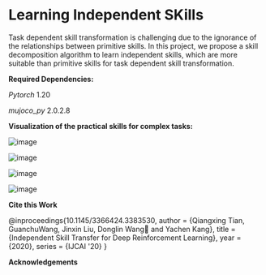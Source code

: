 # Learning Independent SKills
Task dependent skill transformation is challenging due to the ignorance of the relationships between primitive skills. In this project, we propose a skill decomposition algorithm to learn independent skills, which are more suitable than primitive skills for task dependent skill transformation.


**Required Dependencies:**

_Pytorch_ 1.20

_mujoco_py_ 2.0.2.8

**Visualization of the practical skills for complex tasks:**

![image](https://github.com/HeGsnS/Learning-Independent-SKills/blob/master/visualization/HCH.gif)

![image](https://github.com/HeGsnS/Learning-Independent-SKills/blob/master/visualization/HCC.gif)

![image](https://github.com/HeGsnS/Learning-Independent-SKills/blob/master/visualization/HCA.gif)

![image](https://github.com/HeGsnS/Learning-Independent-SKills/blob/master/visualization/HCU.gif)

**Cite this Work**

@inproceedings{10.1145/3366424.3383530,
    author = {Qiangxing Tian, GuanchuWang, Jinxin Liu, Donglin Wang and Yachen Kang},
    title = {Independent Skill Transfer for Deep Reinforcement Learning},
    year = {2020},
    series = {IJCAI '20}
  }


**Acknowledgements**


